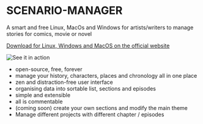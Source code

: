  # SCENARIO-MANAGER

A smart and free Linux, MacOs and Windows for artists/writers to manage stories for comics, movie or novel 

[Download for Linux, Windows and MacOS on the official website](http://scenario-manager.net)

![See it in action](http://scenario-manager.net/demo.gif)

* open-source, free, forever
* manage your history, characters, places and chronology all in one place
* zen and distraction-free user interface
* organising data into sortable list, sections and episodes
* simple and extensible
* all is commentable
* (coming soon) create your own sections and modify the main theme
* Manage different projects with different chapter / episodes
